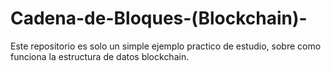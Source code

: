 # Cadena-de-Bloques-(Blockchain)-
Este repositorio es solo un simple ejemplo practico de estudio, sobre como funciona la estructura de datos blockchain.
